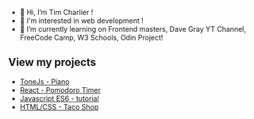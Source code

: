 - 👋 Hi, I’m Tim Charlier !
- 👀 I'm interested in web development ! 
- 🌱 I’m currently learning on Frontend masters, Dave Gray YT Channel, FreeCode Camp, W3 Schools, Odin Project! 
## View my projects
- [ToneJs - Piano](https://timcharlier6.github.io/my-first-synth.github.io/)
- [React - Pomodoro Timer](https://bespoke-tarsier-8bbcc7.netlify.app/)
- [Javascript ES6 - tutorial](https://timcharlier6.github.io/my-es6-tutorial.github.io/index1.html)
- [HTML/CSS - Taco Shop](https://timcharlier6.github.io/html-project.github.io/index.html)
